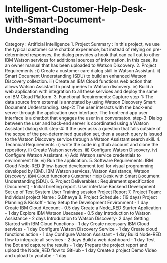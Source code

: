 # Intelligent-Customer-Help-Desk-with-Smart-Document-Understanding
Category : Artificial Intelligence 1. Project Summary : In this project, we use the typical customer care chatbot experience, but instead of relying on pre-determined responses, the dialog provides a hook that can call out to other IBM Watson services for additional sources of information. In this case, its an owner manual that has been uploaded to Watson Discovery.  2. Project Requirements : i) Create a customer care dialog skill in Watson Assistant.  ii) Smart Document Understanding (SDU) to build an enhanced Watson Discovery collection.  iii) Create an IBM Cloud functions web action that allows Watson Assistant to post queries to Watson discovery.  iv) Build a web application with integration to all these services and deploy the same on IBM Cloud Platform.  3. Functional Requirements: Capture  step-1: The data source from external is annotated by using Watson Discovery Smart Document Understanding.  step-2: The user interacts with the back-end server through the application user interface. The front-end app user interface is a chatbot that engages the user in a conversaton.  step-3: Dialog between the user and back-end server is coordinated using a Watson Assistant dialog skill.  step-4: If the user asks a question that falls outside of the scope of the pre-determined question set, then a search query is issued to the Watson Discovery service through a Watson Assistant search skill.  4. Technical Requirements : i) write the code in github account and clone the repository.  ii) Create Watson services.  iii) Configure Watson Discovery.  iv) Configure Watson Assistant.  v) Add Watson service credentials to environment file.  vi) Run the application.  5. Software Requirements: IBM Cloud  Node-RED (Flow-based development tool for visual programming developed by IBM).  IBM Watson services, Watson Assistance, Watson Discovery.  IBM Cloud functions  Customer Help Desk with Smart Document Understanding(SDU).  6. Project Deliverables : Requirement specification (Document) - Initial briefing report.  User interface  Backend Development  Set up of Test System  User Training session  Project Report  7. Project Team: Individual project  Name : G.Bhavya  8. Project Schedule : (19 days) Project Planning &amp; Kickoff - 1day  Setup the Development Environment - 1 day  Create IBM Cloud Account - 0.5 day  Create a Node_RED Starter Application - 1 day  Explore IBM Watson Usecases - 0.5 day  Introduction to Watson Assistance - 2 days  Introduction to Watson Discovery- 2 days  Getting Started with IBM Cloud Functions - 1 day  Create necessary IBM Cloud services - 1 day  Configure Watson Discovery Service - 1 day  Create cloud functions action - 1 day  Configure Watson Assistant - 1 day  Build Node-RED flow to integrate all services - 2 days  Build a web dashboard - 1 day  Test the Bot and capture the results - 1 day  Prepare the project report and upload the Node_RED flow to GitHub - 1 day  Create a project Demo Video and upload to youtube - 1 day
